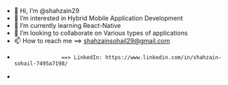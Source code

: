 - 👋 Hi, I’m @shahzain29
- 👀 I’m interested in Hybrid Mobile Application Development
- 🌱 I’m currently learning React-Native
- 💞️ I’m looking to collaborate on Various types of applications
- 📫 How to reach me ==> shahzainsohail29@gmail.com
-                    ==> LinkedIn: https://www.linkedin.com/in/shahzain-sohail-7495a7198/
-                     

<!---
shahzain29/shahzain29 is a ✨ special ✨ repository because its `README.md` (this file) appears on your GitHub profile.
You can click the Preview link to take a look at your changes.
--->
